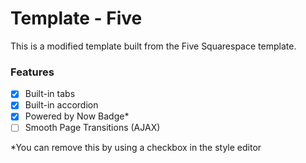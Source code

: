 
# Template - Five

This is a modified template built from the Five Squarespace template.

### Features
- [x] Built-in tabs
- [x] Built-in accordion
- [x] Powered by Now Badge\*
- [ ] Smooth Page Transitions (AJAX)

\*You can remove this by using a checkbox in the style editor